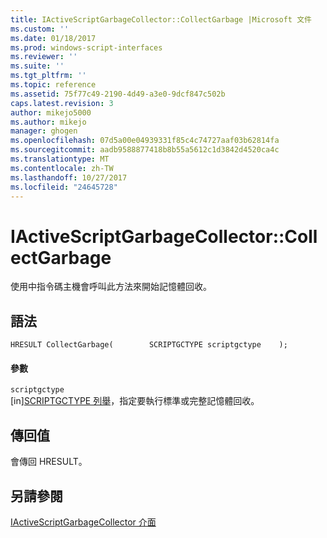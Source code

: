 ```yaml
---
title: IActiveScriptGarbageCollector::CollectGarbage |Microsoft 文件
ms.custom: ''
ms.date: 01/18/2017
ms.prod: windows-script-interfaces
ms.reviewer: ''
ms.suite: ''
ms.tgt_pltfrm: ''
ms.topic: reference
ms.assetid: 75f77c49-2190-4d49-a3e0-9dcf847c502b
caps.latest.revision: 3
author: mikejo5000
ms.author: mikejo
manager: ghogen
ms.openlocfilehash: 07d5a00e04939331f85c4c74727aaf03b62814fa
ms.sourcegitcommit: aadb9588877418b8b55a5612c1d3842d4520ca4c
ms.translationtype: MT
ms.contentlocale: zh-TW
ms.lasthandoff: 10/27/2017
ms.locfileid: "24645728"
---
```

# <a name="iactivescriptgarbagecollectorcollectgarbage"></a>IActiveScriptGarbageCollector::CollectGarbage
使用中指令碼主機會呼叫此方法來開始記憶體回收。  
  
## <a name="syntax"></a>語法  
  
```  
HRESULT CollectGarbage(        SCRIPTGCTYPE scriptgctype    );  
```  
  
#### <a name="parameters"></a>參數  
 `scriptgctype`  
 [in][SCRIPTGCTYPE 列舉](../../winscript/reference/scriptgctype-enumeration.md)，指定要執行標準或完整記憶體回收。  
  
## <a name="return-value"></a>傳回值  
 會傳回 HRESULT。  
  
## <a name="see-also"></a>另請參閱  
 [IActiveScriptGarbageCollector 介面](../../winscript/reference/iactivescriptgarbagecollector-interface.md)